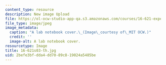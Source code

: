 ```yaml
---
content_type: resource
description: New image Upload
file: https://ol-ocw-studio-app-qa.s3.amazonaws.com/courses/16-621-experimental-projects-i-spring-2003/2befe3bfdda4dd7089c819024a5485be_16-621s03-th.jpg
file_type: image/jpeg
image_metadata:
  caption: "A lab notebook cover.\_(Image\_courtesy of\_MIT OCW.)"
  credit: ''
  image-alt: A lab notebook cover.
resourcetype: Image
title: 16-621s03-th.jpg
uid: 2befe3bf-dda4-dd70-89c8-19024a5485be
---
```

